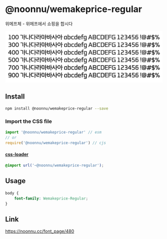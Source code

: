 # @noonnu/wemakeprice-regular

위메프체 - 위메프에서 쇼핑을 합시다

![example](./example.png)

## Install

```bash
npm install @noonnu/wemakeprice-regular --save
```

### Import the CSS file

```js
import '@noonnu/wemakeprice-regular' // esm
// or
require('@noonnu/wemakeprice-regular') // cjs
```

#### [css-loader](https://github.com/webpack-contrib/css-loader)

```css
@import url('~@noonnu/wemakeprice-regular');
```

## Usage

```css
body {
    font-family: Wemakeprice-Regular;
}
```

## Link

https://noonnu.cc/font_page/480
